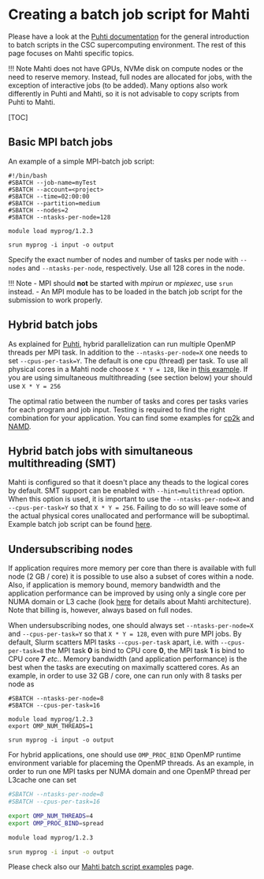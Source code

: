 # Creating a batch job script for Mahti

Please have a look at the [Puhti documentation](creating-job-scripts-puhti.md)
for the general introduction to batch scripts in the CSC supercomputing
environment. The rest of this page focuses on Mahti specific topics.

!!! Note
    Mahti does not have GPUs, NVMe disk on compute nodes or the need
    to reserve memory. Instead, full nodes are allocated for jobs,
    with the exception of interactive jobs (to be added). Many options also work
    differently in Puhti and Mahti, so it is not advisable to copy scripts from Puhti
    to Mahti.

[TOC]


## Basic MPI batch jobs

An example of a simple MPI-batch job script:
```
#!/bin/bash
#SBATCH --job-name=myTest
#SBATCH --account=<project>
#SBATCH --time=02:00:00
#SBATCH --partition=medium
#SBATCH --nodes=2
#SBATCH --ntasks-per-node=128

module load myprog/1.2.3

srun myprog -i input -o output
```

Specify the exact number of nodes and number of tasks per node  with
`--nodes` and `--ntasks-per-node`, respectively. Use all 128 cores in
the node.

!!! Note
    - MPI should **not** be started with _mpirun_ or _mpiexec_, use `srun` instead.
    - An MPI module has to be loaded in the batch job script for the submission to
      work properly.

## Hybrid batch jobs

As explained for [Puhti](../creating-job-scripts-puhti/#hybrid-batch-jobs), hybrid
parallelization can run multiple OpenMP threads per MPI task. In addition to the
`--ntasks-per-node=X` one needs to set `--cpus-per-task=Y`. The default is one cpu
(thread) per task. To use all physical cores in a Mahti node choose `X * Y = 128`,
like in [this example](../example-job-scripts-mahti#mpi-openmp).
If you are using simultaneous multithreading (see section below) your should use `X * Y = 256`

The optimal ratio between the number of tasks and cores per tasks varies for each
program and job input. Testing is required to find the right combination for your
application. You can find some examples for
[cp2k](../../../apps/cp2k/#performance-notes) and
[NAMD](../../../apps/namd/#performance-considerations).

## Hybrid batch jobs with simultaneous multithreading (SMT)

Mahti is configured so that it doesn't place any theads to the logical cores
by default. SMT support can be enabled with `--hint=multithread` option.
When this option is used, it is important to use the `--ntasks-per-node=X` and
`--cpus-per-task=Y` so that `X * Y = 256`. Failing to do so will leave some of the
actual physical cores unallocated and performance will be suboptimal.
 Example batch job script can be found
[here](../example-job-scripts-mahti#mpi-openmp-with-simultaneous-multithreading).

## Undersubscribing nodes

If application requires more memory per core than there is available
with full node (2 GB / core) it is possible to use also a subset of
cores within a node. Also, if application is memory bound, memory
bandwidth and the application performance can be improved by using
only a single core per NUMA domain or L3 cache (look
[here](../systems-mahti.md) for details
about Mahti architecture). Note that billing is, however, always based
on full nodes.

When undersubscribing nodes, one should always set
`--ntasks-per-node=X` and `--cpus-per-task=Y` so that `X * Y = 128`,
even with pure MPI jobs. By default, Slurm scatters MPI tasks
`--cpus-per-task` apart, i.e. with `--cpus-per-task=8` the MPI task
**0** is bind to CPU core **0**, the MPI task **1** is bind to CPU
core **7** *etc.*. Memory bandwidth (and application performance) is
the best when the tasks are executing on maximally scattered cores. As
an example, in order to use 32 GB / core, one can run only with 8
tasks per node as
```
#SBATCH --ntasks-per-node=8
#SBATCH --cpus-per-task=16

module load myprog/1.2.3
export OMP_NUM_THREADS=1

srun myprog -i input -o output
```

For hybrid applications, one should use 
`OMP_PROC_BIND` OpenMP runtime environment variable for 
placeming the OpenMP threads. As an example, in order to run
one MPI tasks per NUMA domain and one OpenMP thread per L3cache one
can set

```bash
#SBATCH --ntasks-per-node=8
#SBATCH --cpus-per-task=16

export OMP_NUM_THREADS=4
export OMP_PROC_BIND=spread

module load myprog/1.2.3

srun myprog -i input -o output
```

Please check also our [Mahti batch script examples](example-job-scripts-mahti.md) page.
